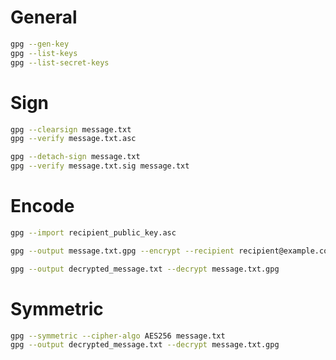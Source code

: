 # General
```bash
gpg --gen-key
gpg --list-keys
gpg --list-secret-keys
```

# Sign
```bash
gpg --clearsign message.txt
gpg --verify message.txt.asc

gpg --detach-sign message.txt
gpg --verify message.txt.sig message.txt
```

# Encode
```bash
gpg --import recipient_public_key.asc

gpg --output message.txt.gpg --encrypt --recipient recipient@example.com message.txt

gpg --output decrypted_message.txt --decrypt message.txt.gpg

```

# Symmetric
```bash
gpg --symmetric --cipher-algo AES256 message.txt
gpg --output decrypted_message.txt --decrypt message.txt.gpg
```